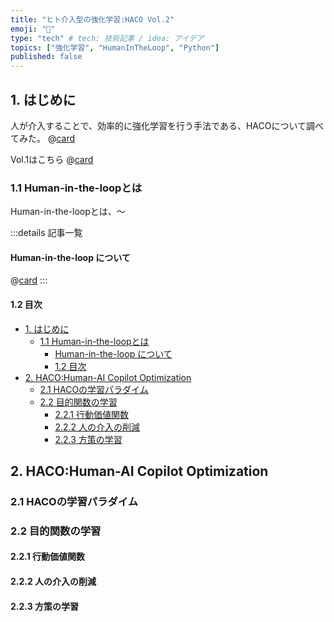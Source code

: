 ```yaml
---
title: "ヒト介入型の強化学習:HACO Vol.2"
emoji: "🎁"
type: "tech" # tech: 技術記事 / idea: アイデア
topics: ["強化学習", "HumanInTheLoop", "Python"]
published: false
---
```

## 1. はじめに

 人が介入することで、効率的に強化学習を行う手法である、HACOについて調べてみた。
 @[card](https://decisionforce.github.io/HACO/)

 Vol.1はこちら
 @[card](http://localhost:8000/articles/human_in_the_loop-haco_no1)

### 1.1 Human-in-the-loopとは

 Human-in-the-loopとは、～

:::details 記事一覧

#### Human-in-the-loop について

@[card](http://localhost:8000/articles/human-in-the-loop_survey_no1)
:::

#### 1.2 目次
- [1. はじめに](#1-はじめに)
  - [1.1 Human-in-the-loopとは](#11-human-in-the-loopとは)
    - [Human-in-the-loop について](#human-in-the-loop-について)
    - [1.2 目次](#12-目次)
- [2. HACO:Human-AI Copilot Optimization](#2-hacohuman-ai-copilot-optimization)
  - [2.1 HACOの学習パラダイム](#21-hacoの学習パラダイム)
  - [2.2 目的関数の学習](#22-目的関数の学習)
    - [2.2.1 行動価値関数](#221-行動価値関数)
    - [2.2.2 人の介入の削減](#222-人の介入の削減)
    - [2.2.3 方策の学習](#223-方策の学習)


## 2. HACO:Human-AI Copilot Optimization

### 2.1 HACOの学習パラダイム

### 2.2 目的関数の学習

#### 2.2.1 行動価値関数

#### 2.2.2 人の介入の削減

#### 2.2.3 方策の学習
